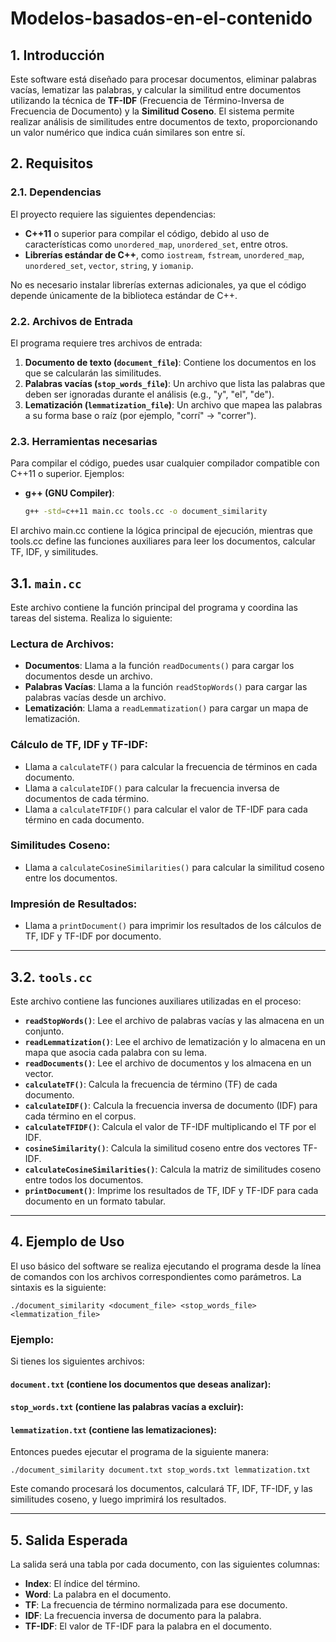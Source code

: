 # Modelos-basados-en-el-contenido

## 1. Introducción

Este software está diseñado para procesar documentos, eliminar palabras vacías, lematizar las palabras, y calcular la similitud entre documentos utilizando la técnica de **TF-IDF** (Frecuencia de Término-Inversa de Frecuencia de Documento) y la **Similitud Coseno**. El sistema permite realizar análisis de similitudes entre documentos de texto, proporcionando un valor numérico que indica cuán similares son entre sí.

## 2. Requisitos

### 2.1. Dependencias

El proyecto requiere las siguientes dependencias:

- **C++11** o superior para compilar el código, debido al uso de características como `unordered_map`, `unordered_set`, entre otros.
- **Librerías estándar de C++**, como `iostream`, `fstream`, `unordered_map`, `unordered_set`, `vector`, `string`, y `iomanip`.

No es necesario instalar librerías externas adicionales, ya que el código depende únicamente de la biblioteca estándar de C++.

### 2.2. Archivos de Entrada

El programa requiere tres archivos de entrada:

1. **Documento de texto (`document_file`)**: Contiene los documentos en los que se calcularán las similitudes.
2. **Palabras vacías (`stop_words_file`)**: Un archivo que lista las palabras que deben ser ignoradas durante el análisis (e.g., "y", "el", "de").
3. **Lematización (`lemmatization_file`)**: Un archivo que mapea las palabras a su forma base o raíz (por ejemplo, "corrí" → "correr").

### 2.3. Herramientas necesarias

Para compilar el código, puedes usar cualquier compilador compatible con C++11 o superior. Ejemplos:

- **g++ (GNU Compiler)**: 
  ```bash
  g++ -std=c++11 main.cc tools.cc -o document_similarity

El archivo main.cc contiene la lógica principal de ejecución, mientras que tools.cc define las funciones auxiliares para leer los documentos, calcular TF, IDF, y similitudes.

## 3.1. `main.cc`

Este archivo contiene la función principal del programa y coordina las tareas del sistema. Realiza lo siguiente:

### Lectura de Archivos:
- **Documentos**: Llama a la función `readDocuments()` para cargar los documentos desde un archivo.
- **Palabras Vacías**: Llama a la función `readStopWords()` para cargar las palabras vacías desde un archivo.
- **Lematización**: Llama a `readLemmatization()` para cargar un mapa de lematización.

### Cálculo de TF, IDF y TF-IDF:
- Llama a `calculateTF()` para calcular la frecuencia de términos en cada documento.
- Llama a `calculateIDF()` para calcular la frecuencia inversa de documentos de cada término.
- Llama a `calculateTFIDF()` para calcular el valor de TF-IDF para cada término en cada documento.

### Similitudes Coseno:
- Llama a `calculateCosineSimilarities()` para calcular la similitud coseno entre los documentos.

### Impresión de Resultados:
- Llama a `printDocument()` para imprimir los resultados de los cálculos de TF, IDF y TF-IDF por documento.

---

## 3.2. `tools.cc`

Este archivo contiene las funciones auxiliares utilizadas en el proceso:

- **`readStopWords()`**: Lee el archivo de palabras vacías y las almacena en un conjunto.
- **`readLemmatization()`**: Lee el archivo de lematización y lo almacena en un mapa que asocia cada palabra con su lema.
- **`readDocuments()`**: Lee el archivo de documentos y los almacena en un vector.
- **`calculateTF()`**: Calcula la frecuencia de término (TF) de cada documento.
- **`calculateIDF()`**: Calcula la frecuencia inversa de documento (IDF) para cada término en el corpus.
- **`calculateTFIDF()`**: Calcula el valor de TF-IDF multiplicando el TF por el IDF.
- **`cosineSimilarity()`**: Calcula la similitud coseno entre dos vectores TF-IDF.
- **`calculateCosineSimilarities()`**: Calcula la matriz de similitudes coseno entre todos los documentos.
- **`printDocument()`**: Imprime los resultados de TF, IDF y TF-IDF para cada documento en un formato tabular.

---

## 4. Ejemplo de Uso

El uso básico del software se realiza ejecutando el programa desde la línea de comandos con los archivos correspondientes como parámetros. La sintaxis es la siguiente:

```./document_similarity <document_file> <stop_words_file> <lemmatization_file>```


### Ejemplo:

Si tienes los siguientes archivos:

#### `document.txt` (contiene los documentos que deseas analizar):

#### `stop_words.txt` (contiene las palabras vacías a excluir):

#### `lemmatization.txt` (contiene las lematizaciones):


Entonces puedes ejecutar el programa de la siguiente manera:

```./document_similarity document.txt stop_words.txt lemmatization.txt```


Este comando procesará los documentos, calculará TF, IDF, TF-IDF, y las similitudes coseno, y luego imprimirá los resultados.

---

## 5. Salida Esperada

La salida será una tabla por cada documento, con las siguientes columnas:

- **Index**: El índice del término.
- **Word**: La palabra en el documento.
- **TF**: La frecuencia de término normalizada para ese documento.
- **IDF**: La frecuencia inversa de documento para la palabra.
- **TF-IDF**: El valor de TF-IDF para la palabra en el documento.
